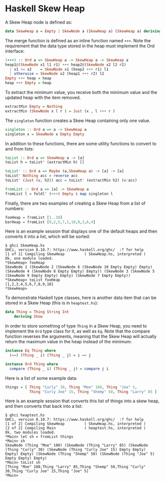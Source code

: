 # Haskell Skew Heap

A Skew Heap node is defined as:
```haskell
data SkewHeap a = Empty | SkewNode a (SkewHeap a) (SkewHeap a) deriving (Show)
```

The merge function is defined as an inline function named `+++`.
Note the requirement that the data type stored in the heap must
implement the Ord interface:
```haskell
(+++) :: Ord a => SkewHeap a -> SkewHeap a -> SkewHeap a
heap1@(SkewNode x1 l1 r1) +++ heap2@(SkewNode x2 l2 r2)
  | x1 <= x2    = SkewNode x1 (heap2 +++ r1) l1
  | otherwise = SkewNode x2 (heap1 +++ r2) l2
Empty +++ heap = heap
heap +++ Empty = heap
```

To extract the minimum value, you receive both the minimum value
and the updated heap with the item removed.
```haskell
extractMin Empty = Nothing
extractMin (SkewNode x l r ) = Just (x , l +++ r )
```

The `singleton` function creates a Skew Heap containing only
one value.
```haskell
singleton :: Ord a => a -> SkewHeap a
singleton x = SkewNode x Empty Empty
```

In addition to these functions, there are some utility functions to
convert to and from lists:
```haskell
toList :: Ord a => SkewHeap a -> [a]
toList h = toList' (extractMin h) []

toList' :: Ord a => Maybe (a,SkewHeap a) -> [a] -> [a]
toList' Nothing acc = reverse acc
toList' (Just (v, h2)) acc = toList' (extractMin h2) (v:acc)

fromList :: Ord a => [a] -> SkewHeap a
fromList l = foldl' (+++) Empty $ map singleton l
```

Finally, there are two examples of creating a Skew Heap from a list
of numbers:
```haskell
fooHeap = fromList [1..10]
barHeap = fromList [9,2,5,7,1,10,8,3,6,4]
```

Here is an example session that displays one of the default heaps
and then converts it into a list, which will be sorted:
```shell
$ ghci SkewHeap.hs
GHCi, version 8.10.7: https://www.haskell.org/ghc/  :? for help
[1 of 1] Compiling SkewHeap         ( SkewHeap.hs, interpreted )
Ok, one module loaded.
*SkewHeap> fooHeap
SkewNode 1 (SkewNode 2 (SkewNode 6 (SkewNode 10 Empty Empty) Empty) (SkewNode 4 (SkewNode 8 Empty Empty) Empty)) (SkewNode 3 (SkewNode 5 (SkewNode 9 Empty Empty) Empty) (SkewNode 7 Empty Empty))
*SkewHeap> toList fooHeap
[1,2,3,4,5,6,7,8,9,10]
*SkewHeap> 
```

To demonstrate Haskell type classes, here is another data item that
can be stored in a Skew Heap (this is in `heaptest.hs`):
```haskell
data Thing = Thing String Int
    deriving Show
```

In order to store something of type `Thing` in a Skew Heap, you need
to implement the `Ord` type class for it, as well as `Eq`. Note that
the compare function reverses the arguments, meaning that the Skew
Heap will actually return the maximum value in the heap instead of
the minimum:
```haskell
instance Eq Thing where
  (==) (Thing _ i) (Thing _ j) = i == j

instance Ord Thing where
  compare (Thing _ i) (Thing _ j) = compare j i
```

Here is a list of some example data:
```haskell
things = [ Thing "Curly" 30, Thing "Moe" 100, Thing "Joe" 5,
           Thing "Curly Joe" 15, Thing "Shemp" 50, Thing "Larry" 85 ]

```

Here is an example session that converts this list of things into
a skew heap, and then converts that back into a list:

```shell
$ ghci heaptest.hs
GHCi, version 8.10.7: https://www.haskell.org/ghc/  :? for help
[1 of 2] Compiling SkewHeap         ( SkewHeap.hs, interpreted )
[2 of 2] Compiling Main             ( heaptest.hs, interpreted )
Ok, two modules loaded.
*Main> let sh = fromList things
*Main> sh
SkewNode (Thing "Moe" 100) (SkewNode (Thing "Larry" 85) (SkewNode (Thing "Curly" 30) (SkewNode (Thing "Curly Joe" 15) Empty Empty) Empty) Empty) (SkewNode (Thing "Shemp" 50) (SkewNode (Thing "Joe" 5) Empty Empty) Empty)
*Main> toList sh
[Thing "Moe" 100,Thing "Larry" 85,Thing "Shemp" 50,Thing "Curly" 30,Thing "Curly Joe" 15,Thing "Joe" 5]
*Main> 
```
